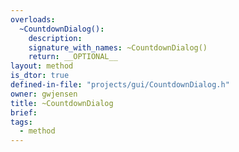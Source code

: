 ```yaml
---
overloads:
  ~CountdownDialog():
    description:
    signature_with_names: ~CountdownDialog()
    return: __OPTIONAL__
layout: method
is_dtor: true
defined-in-file: "projects/gui/CountdownDialog.h"
owner: gwjensen
title: ~CountdownDialog
brief:
tags:
  - method
---
```

